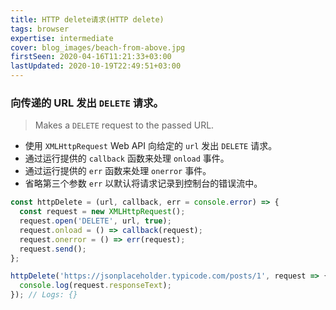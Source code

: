 ```yaml
---
title: HTTP delete请求(HTTP delete)
tags: browser
expertise: intermediate
cover: blog_images/beach-from-above.jpg
firstSeen: 2020-04-16T11:21:33+03:00
lastUpdated: 2020-10-19T22:49:51+03:00
---
```


### 向传递的 URL 发出 `DELETE` 请求。
> Makes a `DELETE` request to the passed URL.

- 使用 `XMLHttpRequest` Web API 向给定的 `url` 发出 `DELETE` 请求。
- 通过运行提供的 `callback` 函数来处理 `onload` 事件。
- 通过运行提供的 `err` 函数来处理 `onerror` 事件。
- 省略第三个参数 `err` 以默认将请求记录到控制台的错误流中。

```js
const httpDelete = (url, callback, err = console.error) => {
  const request = new XMLHttpRequest();
  request.open('DELETE', url, true);
  request.onload = () => callback(request);
  request.onerror = () => err(request);
  request.send();
};
```

```js
httpDelete('https://jsonplaceholder.typicode.com/posts/1', request => {
  console.log(request.responseText);
}); // Logs: {}
```
